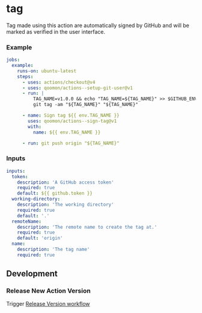 # tag

Tag made using this action are automatically signed by GitHub and will be marked as verified in the user interface.

### Example

```yaml
jobs:
  example:
    runs-on: ubuntu-latest
    steps:
      - uses: actions/checkout@v4
      - uses: qoomon/actions--setup-git-user@v1
      - run: |
          TAG_NAME=v1.0.0 && echo "TAG_NAME=${TAG_NAME}" >> $GITHUB_ENV
          git tag -am "${TAG_NAME}" "${TAG_NAME}"

      - name: Sign tag ${{ env.TAG_NAME }}
        uses: qoomon/actions--sign-tag@v1
        with:
          name: ${{ env.TAG_NAME }}

      - run: git push origin "${TAG_NAME}"
```

### Inputs

```yaml
inputs:
  token:
    description: 'A GitHub access token'
    required: true
    default: ${{ github.token }}
  working-directory:
    description: 'The working directory'
    required: true
    default: '.'
  remoteName:
    description: 'The remote name to create the tag at.'
    required: true
    default: 'origin'
  name:
    description: 'The tag name'
    required: true
```

## Development

### Release New Action Version

Trigger [Release Version workflow](/actions/workflows/action-release.yaml)
